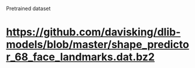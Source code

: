 
Pretrained dataset


# https://github.com/davisking/dlib-models/blob/master/shape_predictor_68_face_landmarks.dat.bz2
